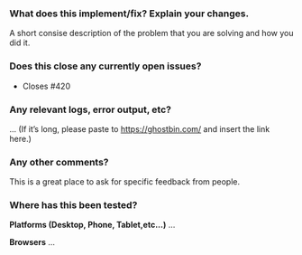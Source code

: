 ### What does this implement/fix? Explain your changes.
A short consise description of the problem that you are solving and how you did it. 

### Does this close any currently open issues? 
- Closes #420

### Any relevant logs, error output, etc?
...
(If it’s long, please paste to https://ghostbin.com/ and insert the link here.)

### Any other comments?
This is a great place to ask for specific feedback from people.

### Where has this been tested?
**Platforms (Desktop, Phone, Tablet,etc...)** …

**Browsers** …
